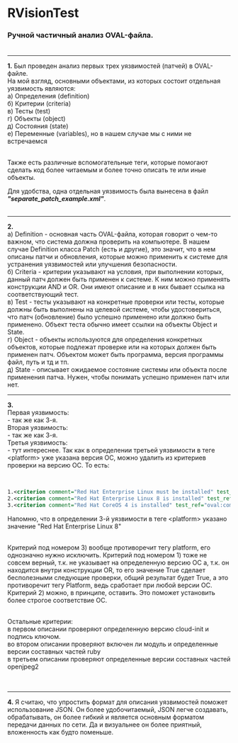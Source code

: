 # RVisionTest

### Ручной частичный анализ OVAL-файла.<br><br>

---

**1.** Был проведен анализ первых трех уязвимостей (патчей) в OVAL-файле. <br>
На мой взгляд, основными объектами, из которых состоит отдельная уязвимость являются: <br>
 	а) Определения (definition) <br>
	б) Критерии (сriteria) <br>
	в) Тесты (test) <br>
	г) Объекты (object) <br>
	д) Состояния (state) <br>
	е) Переменные (variables), но в нашем случае мы с ними не встречаемся <br><br>

Также есть различные вспомогательные теги, которые помогают сделать код более читаемым и более точно описать те или иные объекты.<br>

Для удобства, одна отдельная уязвимость была вынесена в файл ***"separate_patch_example.xml"***. <br><br>

---
**2.** <br>
	a) Definition - основная часть OVAL-файла, которая говорит о чем-то важном, что система должна проверить на компьютере. В нашем случае Definition класса Patch (есть и другие), это значит, что в нем описаны патчи и обновления, которые можно применить к системе для устранения уязвимостей или улучшения безопасности.<br>
	б) Criteria - критерии указывают на условия, при выполнении которых, данный патч должен быть применен к системе. К ним можно применять конструкции AND и OR. Они имеют описание и в них бывает ссылка на соответствующий тест.<br>
	в) Test - тесты указывают на конкретные проверки или тесты, которые должны быть выполнены на целевой системе, чтобы удостовериться, что патч (обновление) было успешно применено или должно быть применено. Объект теста обычно имеет ссылки на объекты Object и State.<br>
	г) Object - объекты используются для определения конкретных объектов, которые подлежат проверке или на которых должен быть применен патч. Объектом может быть программа, версия программы файл, путь и тд и тп.<br>
	д) State - описывает ожидаемое состояние системы или объекта после применения патча. Нужен, чтобы понимать успешно применен патч или нет.<br>

---
**3.** <br>
	Первая уязвимость:<br>
		- так же как 3-я.<br>
	Вторая уязвимость:<br>
		- так же как 3-я.<br>
	Третья уязвимость: <br>
		- тут интереснее. Так как в определении третьей уязвимости в теге \<platform> уже указана версия ОС, можно удалить из критериев проверки на версию ОС. То есть:<br><br>
	
```xml

1.<criterion comment="Red Hat Enterprise Linux must be installed" test_ref="oval:com.redhat.rhba:tst:20191992005"/>
2.<criterion comment="Red Hat Enterprise Linux 8 is installed" test_ref="oval:com.redhat.rhba:tst:20191992003"/>
3.<criterion comment="Red Hat CoreOS 4 is installed" test_ref="oval:com.redhat.rhba:tst:20191992004"/>
```

Напомню, что в определении 3-й уязвимости в теге \<platform> указано значение "Red Hat Enterprise Linux 8"<br><br>

Критерий под номером 3) вообще противоречит тегу platform, его однозначно нужно исключить. Критерий под номером 1) тоже не совсем верный, т.к. не указывает на определенную версию ОС а, т.к. он находится внутри конструкции OR, то его значение True сделает бесполезными следующие проверки, общий результат будет True, а это противоречит тегу Platform, ведь сработает при любой версии ОС. Критерий 2) можно, в принципе, оставить. Это поможет установить более строгое соответствие ОС.<br><br>

Остальные критерии: <br>
	в первом описании проверяют определенную версию cloud-init и подпись ключом.<br>
	во втором описании проверяют включен ли модуль и определенные версии составных частей ruby <br>
	в третьем описании проверяют определенные версии составных частей openjpeg2<br><br><br>

---
**4.** Я считаю, что упростить формат для описания уязвимостей поможет использование JSON. Он более удобочитаемый, JSON легче создавать, обрабатывать, он более гибкий и является основным форматом передачи данных по сети. Да и визуальнее он более приятный, вложенность как будто поменьше.





	
